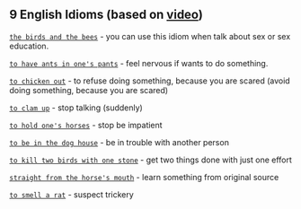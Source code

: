 ## 9 English Idioms (based on [video](https://www.youtube.com/watch?v=tGZBF3unpxg))

[``the birds and the bees``](http://www.urbandictionary.com/define.php?term=the%20birds%20and%20the%20bees) - you can use this idiom when talk about sex or sex education.

[``to have ants in one's pants``](http://idioms.thefreedictionary.com/have+ants+in+pants) - feel nervous if wants to do something.

[``to chicken out``](http://idioms.thefreedictionary.com/chicken+out) - to refuse doing something, because you are scared (avoid doing something, because you are scared)

[``to clam up``](http://idioms.thefreedictionary.com/clam+up) - stop talking (suddenly)

[``to hold one's horses``](https://idioms.thefreedictionary.com/hold+one%E2%80%99s+horses) - stop be impatient

[``to be in the dog house``](http://idioms.thefreedictionary.com/be+in+the+doghouse) - be in trouble with another person

[``to kill two birds with one stone``](http://idioms.thefreedictionary.com/kill+two+birds+with+one+stone) - get two things done with just one effort

[``straight from the horse's mouth``](https://idioms.thefreedictionary.com/from+the+horse%27s+mouth) - learn something from original source

[``to smell a rat``](http://idioms.thefreedictionary.com/smell+a+rat) - suspect trickery
